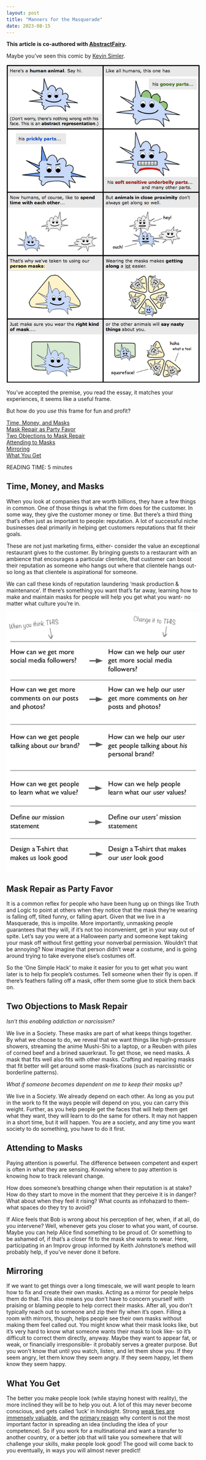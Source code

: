 ```yaml
---
layout: post
title: "Manners for the Masquerade"
date: 2023-08-15
---
```


**This article is co-authored with [AbstractFairy](https://abstractfairy.brick.do/).**

Maybe you’ve seen this comic by [Kevin Simler](https://meltingasphalt.com/personhood-a-game-for-two-or-more-players/).  

![Kevin Simler's Personhood Comic](https://github.com/ray-dorai/ray-dorai.github.io/blob/master/assets/simler_personhood_comic.png?raw=true)

You’ve accepted the premise, you read the essay, it matches your experiences, it seems like a useful frame.  

But how do you _use_ this frame for fun and profit?  

[Time, Money, and Masks](#time-money-and-masks)  
[Mask Repair as Party Favor](#mask-repair-as-party-favor)  
[Two Objections to Mask Repair](#two-objections-to-mask-repair)  
[Attending to Masks](#attending_to_masks)  
[Mirroring](#mirroring)  
[What You Get](#what-you-get)  

READING TIME: 5 minutes  

## Time, Money, and Masks  

When you look at companies that are worth billions, they have a few things in common. One of those things is what the firm does for the customer. In some way, they give the customer money or time. But there’s a third thing that’s often just as important to people: reputation. A lot of successful niche businesses deal primarily in helping get customers reputations that fit their goals.   

These are not just marketing firms, either- consider the value an exceptional restaurant gives to the customer. By bringing guests to a restaurant with an ambience that encourages a particular clientele, that customer can boost their reputation as someone who hangs out where that clientele hangs out- so long as that clientele is aspirational for someone.  

We can call these kinds of reputation laundering ‘mask production & maintenance’. If there’s something you want that’s far away, learning how to make and maintain masks for people will help you get what you want- no matter what culture you’re in.  

![Kathy Sierra's 'Making Users Awesome'](https://github.com/ray-dorai/ray-dorai.github.io/blob/master/assets/kathy_sierra_badass_users.png?raw=true)

## Mask Repair as Party Favor  

It is a common reflex for people who have been hung up on things like Truth and Logic to point at others when they notice that the mask they’re wearing is falling off, tilted funny, or falling apart. Given that we live in a Masquerade, this is impolite. More importantly, unmasking people guarantees that they will, if it’s not too inconvenient, get in your way out of spite. Let’s say you were at a Halloween party and someone kept taking your mask off without first getting your nonverbal permission. Wouldn’t that be annoying? Now imagine that person didn’t wear a costume, and is going around trying to take everyone else’s costumes off.   

So the ‘One Simple Hack’ to make it easier for you to get what you want later is to help fix people’s costumes. Tell someone when their fly is open. If there’s feathers falling off a mask, offer them some glue to stick them back on.   

## Two Objections to Mask Repair  

*Isn’t this enabling addiction or narcissism?*   

We live in a Society. These masks are part of what keeps things together. By what we choose to do, we reveal that we want things like high-pressure showers, streaming the anime Mushi-Shi to a laptop, or a Reuben with piles of corned beef and a brined sauerkraut. To get those, we need masks. A mask that fits well also fits with other masks. Crafting and repairing masks that fit better will get around some mask-fixations (such as narcissistic or borderline patterns).  

*What if someone becomes dependent on me to keep their masks up?*  

We live in a Society. We already depend on each other. As long as you put in the work to fit the ways people will depend on you, you can carry this weight. Further, as you help people get the faces that will help them get what they want, they will learn to do the same for others. It may not happen in a short time, but it will happen. You are a society, and any time you want society to do something, you have to do it first.  

## Attending to Masks

Paying attention is powerful. The difference between competent and expert is often in what they are sensing. Knowing where to pay attention is knowing how to track relevant change.  

How does someone’s breathing change when their reputation is at stake? How do they start to move in the moment that they perceive it is in danger? What about when they feel it rising? What counts as infohazard to them- what spaces do they try to avoid?  

If Alice feels that Bob is wrong about his perception of her, when, if at all, do you intervene? Well, whenever gets you closer to what you want, of course. Maybe you can help Alice find something to be proud of. Or something to be ashamed of, if that’s a closer fit to the mask she wants to wear. Here, participating in an Improv group informed by Keith Johnstone’s method will probably help, if you’ve never done it before.  

## Mirroring  

If we want to get things over a long timescale, we will want people to learn how to fix and create their own masks. Acting as a mirror for people helps them do that. This also means you don’t have to concern yourself with praising or blaming people to help correct their masks. After all, you don’t typically reach out to someone and zip their fly when it’s open. Filling a room with mirrors, though, helps people see their own masks without making them feel called out. You might know what their mask looks like, but it’s very hard to know what someone wants their mask to look like- so it’s difficult to correct them directly, anyway. Maybe they want to appear fat, or weak, or financially irresponsible- it probably serves a greater purpose. But you won’t know that until you watch, listen, and let them show you. If they seem angry, let them know they seem angry. If they seem happy, let them know they seem happy.  

## What You Get  

The better you make people look (while staying honest with reality), the more inclined they will be to help you out. A lot of this may never become conscious, and gets called ‘luck’ in hindsight. Strong [weak ties are immensely valuable](https://ide.mit.edu/wp-content/uploads/2022/09/abl4476.pdf), and the [primary reason](https://barabasi.com/book/the-formula) why content is not the most important factor in spreading an idea (including the idea of your competence). So if you work for a multinational and want a transfer to another country, or a better job that will take you somewhere that will challenge your skills, make people look good! The good will come back to you eventually, in ways you will almost never predict!  

